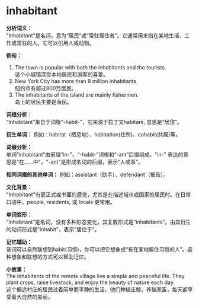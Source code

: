 # inhabitant

**分析词义：**  
"Inhabitant"是名词，意为“居民”或“常驻居住者”。它通常用来指在某地生活、工作或常驻的人。它可以引用人或动物。

  

**例句：**

  

1.  The town is popular with both the inhabitants and the tourists.  
    这个小城镇深受本地居民和游客的喜爱。
2.  New York City has more than 8 million inhabitants.  
    纽约市有超过800万居民。
3.  The inhabitants of the island are mainly fishermen.  
    岛上的居民主要是渔民。

  

**词根分析：**  
“Inhabitant”来自于词根“-habit-”，它来源于拉丁文habitare, 意思是“居住”。

  

**衍生单词：** 例如：habitat（栖息地）、habitation(住所)、cohabit(共居)等。

  

**词缀分析：**  
单词“inhabitant”由前缀“in-”、“-habit-”词根和“-ant”后缀组成。"in-" 表达的意思是"在......中"，"-ant"是形成名词的后缀，表示“人或事”。

  

**相同词缀的其他单词：** 例如：assistant（助手）、defendant（被告）。

  

**文化背景：**  
"Inhabitant"有更正式或书面的感觉，尤其是在描述城市或国家的居民时。在日常口语中，people, residents, 或 locals 更常用。

  

**单词变形：**  
“Inhabitant”是名词，没有多种形态变化，其复数形式是“inhabitants”。由其衍生的动词形式是"inhabit"，表示"居住于”。

  

**记忆辅助：**  
该词可以自然联想到habit(习惯)，你可以把它想象成“有在某地居住习惯的人”。这种想象和联想的方式可以帮助记忆。

  

**小故事：**  
The inhabitants of the remote village live a simple and peaceful life. They plant crops, raise livestock, and enjoy the beauty of nature each day.  
这个偏远村庄的居民过着简单而平静的生活。他们种植庄稼，养殖家畜，每天都享受着大自然的美丽。
